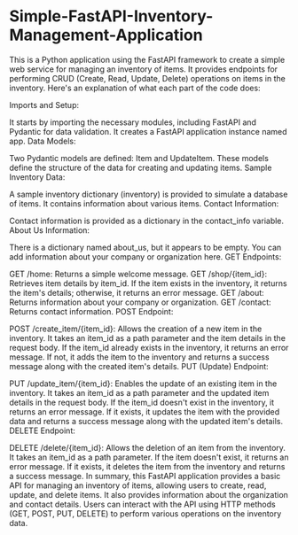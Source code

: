 # Simple-FastAPI-Inventory-Management-Application
This is a Python application using the FastAPI framework to create a simple web service for managing an inventory of items. It provides endpoints for performing CRUD (Create, Read, Update, Delete) operations on items in the inventory.
Here's an explanation of what each part of the code does:

Imports and Setup:

It starts by importing the necessary modules, including FastAPI and Pydantic for data validation.
It creates a FastAPI application instance named app.
Data Models:

Two Pydantic models are defined: Item and UpdateItem. These models define the structure of the data for creating and updating items.
Sample Inventory Data:

A sample inventory dictionary (inventory) is provided to simulate a database of items. It contains information about various items.
Contact Information:

Contact information is provided as a dictionary in the contact_info variable.
About Us Information:

There is a dictionary named about_us, but it appears to be empty. You can add information about your company or organization here.
GET Endpoints:

GET /home: Returns a simple welcome message.
GET /shop/{item_id}: Retrieves item details by item_id. If the item exists in the inventory, it returns the item's details; otherwise, it returns an error message.
GET /about: Returns information about your company or organization.
GET /contact: Returns contact information.
POST Endpoint:

POST /create_item/{item_id}: Allows the creation of a new item in the inventory. It takes an item_id as a path parameter and the item details in the request body. If the item_id already exists in the inventory, it returns an error message. If not, it adds the item to the inventory and returns a success message along with the created item's details.
PUT (Update) Endpoint:

PUT /update_item/{item_id}: Enables the update of an existing item in the inventory. It takes an item_id as a path parameter and the updated item details in the request body. If the item_id doesn't exist in the inventory, it returns an error message. If it exists, it updates the item with the provided data and returns a success message along with the updated item's details.
DELETE Endpoint:

DELETE /delete/{item_id}: Allows the deletion of an item from the inventory. It takes an item_id as a path parameter. If the item doesn't exist, it returns an error message. If it exists, it deletes the item from the inventory and returns a success message.
In summary, this FastAPI application provides a basic API for managing an inventory of items, allowing users to create, read, update, and delete items. It also provides information about the organization and contact details. Users can interact with the API using HTTP methods (GET, POST, PUT, DELETE) to perform various operations on the inventory data.

